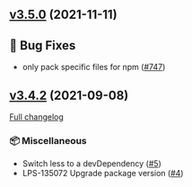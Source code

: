 ## [v3.5.0](https://github.com/liferay/liferay-frontend-projects/tree/liferay-font-awesomev3.5.0) (2021-11-11)

## :wrench: Bug Fixes

-   only pack specific files for npm ([\#747](https://github.com/liferay/liferay-frontend-projects/pull/747))

## [v3.4.2](https://github.com/liferay/alloy-font-awesome/tree/v3.4.2) (2021-09-08)

[Full changelog](https://github.com/liferay/alloy-font-awesome/compare/v3.2.1...v3.4.2)

### :package: Miscellaneous

-   Switch less to a devDependency ([\#5](https://github.com/liferay/alloy-font-awesome/pull/5))
-   LPS-135072 Upgrade package version ([\#4](https://github.com/liferay/alloy-font-awesome/pull/4))
